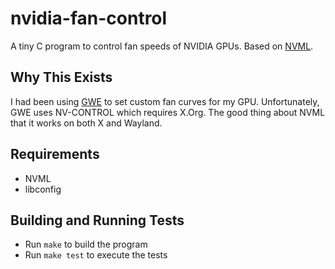 # nvidia-fan-control

A tiny C program to control fan speeds of NVIDIA GPUs. Based on [NVML](https://developer.nvidia.com/management-library-nvml).

## Why This Exists

I had been using [GWE](https://gitlab.com/leinardi/gwe) to set custom fan curves for my GPU. Unfortunately, GWE uses NV-CONTROL which requires X.Org. The good thing about NVML that it works on both X and Wayland.

## Requirements

- NVML
- libconfig

## Building and Running Tests

- Run `make` to build the program
- Run `make test` to execute the tests 